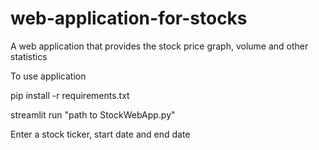 # web-application-for-stocks
A web application that provides the stock price graph, volume and other statistics

To use application

pip install -r requirements.txt

streamlit run "path to StockWebApp.py"

Enter a stock ticker, start date and end date
